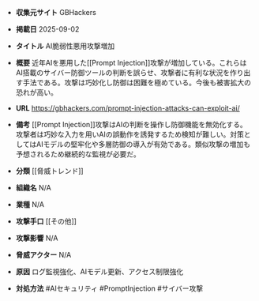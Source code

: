 - **収集元サイト**
GBHackers

- **掲載日**
2025-09-02

- **タイトル**
AI脆弱性悪用攻撃増加

- **概要**
近年AIを悪用した[[Prompt Injection]]攻撃が増加している。これらはAI搭載のサイバー防御ツールの判断を誤らせ、攻撃者に有利な状況を作り出す手法である。攻撃は巧妙化し防御は困難を極めている。今後も被害拡大の恐れが高い。

- **URL**
https://gbhackers.com/prompt-injection-attacks-can-exploit-ai/

- **備考**
[[Prompt Injection]]攻撃はAIの判断を操作し防御機能を無効化する。攻撃者は巧妙な入力を用いAIの誤動作を誘発するため検知が難しい。対策としてはAIモデルの堅牢化や多層防御の導入が有効である。類似攻撃の増加も予想されるため継続的な監視が必要だ。

- **分類**
[[脅威トレンド]]

- **組織名**
N/A

- **業種**
N/A

- **攻撃手口**
[[その他]]

- **攻撃影響**
N/A

- **脅威アクター**
N/A

- **原因**
ログ監視強化、AIモデル更新、アクセス制限強化

- **対処方法**
#AIセキュリティ #PromptInjection #サイバー攻撃
